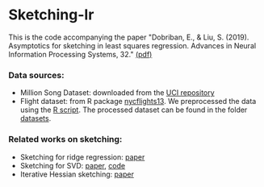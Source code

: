 # Sketching-lr

This is the code accompanying the paper
"Dobriban, E., & Liu, S. (2019). Asymptotics for sketching in least squares regression. Advances in Neural Information Processing Systems, 32." [(pdf)](https://proceedings.neurips.cc/paper/2019/file/1f36c15d6a3d18d52e8d493bc8187cb9-Paper.pdf)

### Data sources:
- Million Song Dataset: downloaded from the [UCI repository](https://archive.ics.uci.edu/ml/datasets/yearpredictionmsd)
- Flight dataset: from R package [nycflights13](https://cran.r-project.org/web/packages/nycflights13/index.html). We preprocessed the data using the [R script](Experiments/process_flight_data.R). The processed dataset can be found in the folder [datasets](datasets/).

### Related works on sketching:
- Sketching for ridge regression: [paper](https://arxiv.org/pdf/1910.02373.pdf)
- Sketching for SVD: [paper](https://ieeexplore.ieee.org/document/9537789), [code](https://github.com/liusf15/sketching-svd)
- Iterative Hessian sketching: [paper](https://proceedings.neurips.cc/paper/2020/file/6e69ebbfad976d4637bb4b39de261bf7-Paper.pdf)


